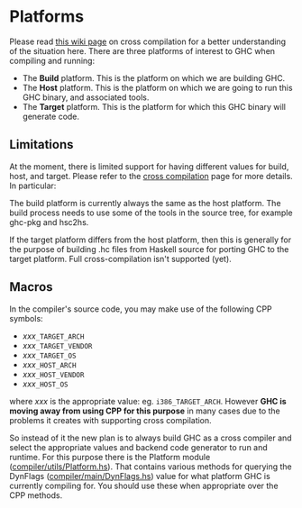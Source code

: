 # Platforms


Please read [this wiki page](cross-compilation) on cross compilation for a better understanding of the situation here. There are three platforms of interest to GHC when compiling and running:
 

- The **Build** platform. This is the platform on which we are building GHC.
- The **Host** platform. This is the platform on which we are going to run this GHC binary, and associated tools.
- The **Target** platform. This is the platform for which this GHC binary will generate code.

## Limitations


At the moment, there is limited support for having different values for build, host, and target. Please refer to the [cross compilation](cross-compilation) page for more details. In particular:


The build platform is currently always the same as the host platform. The build process needs to use some of the tools in the source tree, for example ghc-pkg and hsc2hs. 


If the target platform differs from the host platform, then this is generally for the purpose of building .hc files from Haskell source for porting GHC to the target platform. Full cross-compilation isn't supported (yet). 

## Macros


In the compiler's source code, you may make use of the following CPP symbols:

- *xxx*`_TARGET_ARCH`
- *xxx*`_TARGET_VENDOR`
- *xxx*`_TARGET_OS`
- *xxx*`_HOST_ARCH`
- *xxx*`_HOST_VENDOR`
- *xxx*`_HOST_OS`


where *xxx* is the appropriate value: eg. `i386_TARGET_ARCH`. However **GHC is moving away from using CPP for this purpose** in many cases due to the problems it creates with supporting cross compilation.


So instead of it the new plan is to always build GHC as a cross compiler and select the appropriate values and backend code generator to run and runtime. For this purpose there is the Platform module ([compiler/utils/Platform.hs](/ghc/ghc/tree/master/ghc/compiler/utils/Platform.hs)). That contains various methods for querying the DynFlags ([compiler/main/DynFlags.hs](/trac/ghc/browser/ghc/compiler/main/DynFlags.hs)) value for what platform GHC is currently compiling for. You should use these when appropriate over the CPP methods.

